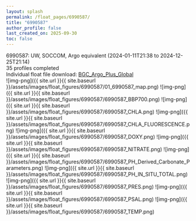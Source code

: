 ```yaml
---
layout: splash
permalink: /float_pages/6990587/
title: "6990587"
author_profile: false
last_created_on: 2025-09-30
toc: false
---
```

 
6990587: UW, SOCCOM, Argo equivalent (2024-01-11T21:38 to 2024-12-25T21:14)\
35 profiles completed\
Individual float file download: [BGC_Argo_Plus_Global](https://ftp.soest.hawaii.edu/bgc_argo_plus/Individual_Floats/outliers_removed/6990587_Sprof_processed.nc)\
![img-png]({{ site.url }}{{ site.baseurl }}/assets/images/float_figures/6990587/01_6990587_map.png)
![img-png]({{ site.url }}{{ site.baseurl }}/assets/images/float_figures/6990587/6990587_BBP700.png)
![img-png]({{ site.url }}{{ site.baseurl }}/assets/images/float_figures/6990587/6990587_CHLA.png)
![img-png]({{ site.url }}{{ site.baseurl }}/assets/images/float_figures/6990587/6990587_CHLA_FLUORESCENCE.png)
![img-png]({{ site.url }}{{ site.baseurl }}/assets/images/float_figures/6990587/6990587_DOXY.png)
![img-png]({{ site.url }}{{ site.baseurl }}/assets/images/float_figures/6990587/6990587_NITRATE.png)
![img-png]({{ site.url }}{{ site.baseurl }}/assets/images/float_figures/6990587/6990587_PH_Derived_Carbonate_Parameters.png)
![img-png]({{ site.url }}{{ site.baseurl }}/assets/images/float_figures/6990587/6990587_PH_IN_SITU_TOTAL.png)
![img-png]({{ site.url }}{{ site.baseurl }}/assets/images/float_figures/6990587/6990587_PRES.png)
![img-png]({{ site.url }}{{ site.baseurl }}/assets/images/float_figures/6990587/6990587_PSAL.png)
![img-png]({{ site.url }}{{ site.baseurl }}/assets/images/float_figures/6990587/6990587_TEMP.png)
